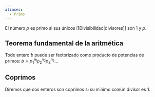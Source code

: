 ```yaml
---
aliases:
  - Primo
---
```


El número $p$ es primo si sus únicos [[Divisibilidad|divisores]] son $1$ y $p$.

## Teorema fundamental de la aritmética

Todo entero $b$ puede ser factorizado como producto de potencias de primos: $b = p_1^{n_1}p_2^{n_2}p_3^{n_3}\dots$

## Coprimos

Diremos que dos enteros son coprimos si su mínimo común divisor es $1$.

